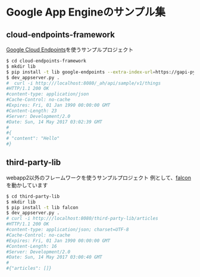# Google App Engineのサンプル集

## cloud-endpoints-framework

[Google Cloud Endpoints](https://cloud.google.com/endpoints/docs/)を使うサンプルプロジェクト

```bash
$ cd cloud-endpoints-framework
$ mkdir lib
$ pip install -t lib google-endpoints --extra-index-url=https://gapi-pypi.appspot.com/admin/nurpc-dev --ignore-installed
$ dev_appserver.py .
#  curl -i http:///localhost:8080/_ah/api/sample/v1/things
#HTTP/1.1 200 OK
#content-type: application/json
#Cache-Control: no-cache
#Expires: Fri, 01 Jan 1990 00:00:00 GMT
#Content-Length: 23
#Server: Development/2.0
#Date: Sun, 14 May 2017 03:02:39 GMT
#
#{
# "content": "Hello"
#}
```

## third-party-lib

webapp2以外のフレームワークを使うサンプルプロジェクト
例として、[falcon](https://falconframework.org/)を動かしています

```bash
$ cd third-party-lib
$ mkdir lib
$ pip install -t lib falcon
$ dev_appserver.py .
# curl -i http:///localhost:8080/third-party-lib/articles
#HTTP/1.1 200 OK
#content-type: application/json; charset=UTF-8
#Cache-Control: no-cache
#Expires: Fri, 01 Jan 1990 00:00:00 GMT
#Content-Length: 16
#Server: Development/2.0
#Date: Sun, 14 May 2017 03:00:40 GMT
#
#{"articles": []}
```
